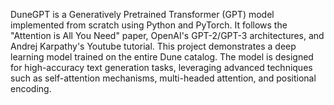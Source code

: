 DuneGPT is a Generatively Pretrained Transformer (GPT) model implemented from scratch using Python and PyTorch. It follows the "Attention is All You Need" paper, OpenAI's GPT-2/GPT-3 architectures, and Andrej Karpathy's Youtube tutorial. This project demonstrates a deep learning model trained on the entire Dune catalog. The model is designed for high-accuracy text generation tasks, leveraging advanced techniques such as self-attention mechanisms, multi-headed attention, and positional encoding.


